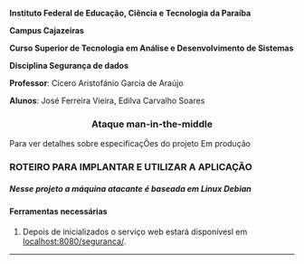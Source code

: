 **Instituto Federal de Educação, Ciência e Tecnologia da Paraíba**

**Campus Cajazeiras**

**Curso Superior de Tecnologia em Análise e Desenvolvimento de Sistemas**

**Disciplina Segurança de dados**

**Professor**: 	Cícero Aristofánio Garcia de Araújo

**Alunos**: José Ferreira Vieira, Edilva Carvalho Soares

<h3 align="center">
  Ataque man-in-the-middle
</h3>

Para ver detalhes sobre especificaçÕes do projeto
 Em produção



### ROTEIRO PARA IMPLANTAR E UTILIZAR A APLICAÇÃO
<h5> Nesse projeto a máquina atacante é baseada em Linux Debian</h5>
 
#### Ferramentas necessárias




1. Depois de inicializados o serviço web estará disponívesl em [localhost:8080/seguranca/](http://localhost:8080/seguranca/).

<hr>

 
